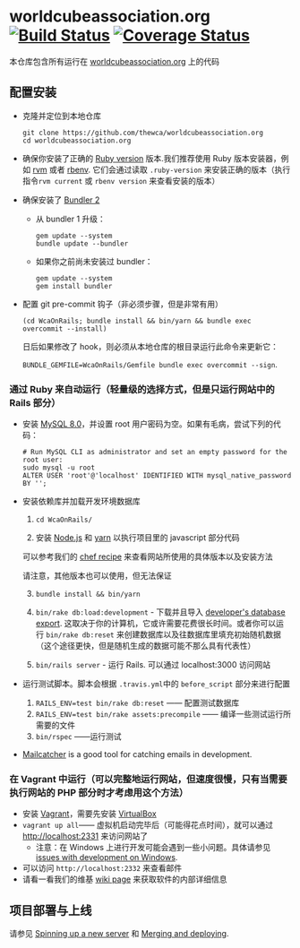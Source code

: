 # worldcubeassociation.org [![Build Status](https://travis-ci.org/thewca/worldcubeassociation.org.svg?branch=master)](https://travis-ci.org/thewca/worldcubeassociation.org) [![Coverage Status](https://coveralls.io/repos/github/thewca/worldcubeassociation.org/badge.svg?branch=master)](https://coveralls.io/github/thewca/worldcubeassociation.org?branch=master)

本仓库包含所有运行在 [worldcubeassociation.org](https://www.worldcubeassociation.org/) 上的代码

## 配置安装 

- 克隆并定位到本地仓库
  ```
  git clone https://github.com/thewca/worldcubeassociation.org
  cd worldcubeassociation.org
  ```
  
- 确保你安装了正确的 [Ruby version](./.ruby-version)  版本.我们推荐使用 Ruby 版本安装器，例如 [rvm](https://rvm.io/rvm/install) 或者  [rbenv](https://github.com/rbenv/rbenv). 它们会通过读取 `.ruby-version` 来安装正确的版本（执行指令`rvm current` 或 `rbenv version` 来查看安装的版本）

- 确保安装了  [Bundler 2](https://bundler.io/v2.0/guides/bundler_2_upgrade.html)

  - 从 bundler 1 升级：
    
    ```
    gem update --system
    bundle update --bundler
    ```
    
  - 如果你之前尚未安装过 bundler：
    
    ```
    gem update --system
    gem install bundler
    ```

- 配置 git pre-commit 钩子（非必须步骤，但是非常有用）
  
  ```shell
  (cd WcaOnRails; bundle install && bin/yarn && bundle exec overcommit --install)
  ```
  日后如果修改了 hook，则必须从本地仓库的根目录运行此命令来更新它：
  
  `BUNDLE_GEMFILE=WcaOnRails/Gemfile bundle exec overcommit --sign`.
  
  

### 通过 Ruby 来自动运行（轻量级的选择方式，但是只运行网站中的 Rails 部分）

- 安装 [MySQL 8.0](https://dev.mysql.com/doc/refman/8.0/en/linux-installation.html)，并设置 root 用户密码为空。如果有毛病，尝试下列的代码：
  
  ```shell
  # Run MySQL CLI as administrator and set an empty password for the root user:
  sudo mysql -u root
  ALTER USER 'root'@'localhost' IDENTIFIED WITH mysql_native_password BY '';
  ```
  
- 安装依赖库并加载开发环境数据库
  
  1. `cd WcaOnRails/`
  
  2. 安装 [Node.js](https://nodejs.org/en/)  和 [yarn](https://yarnpkg.com/en/docs/install) 以执行项目里的 javascript 部分代码
  
    可以参考我们的 [chef recipe](https://github.com/thewca/worldcubeassociation.org/blob/master/chef/site-cookbooks/wca/recipes/default.rb#L6-L23) 来查看网站所使用的具体版本以及安装方法
  
    请注意，其他版本也可以使用，但无法保证
  
  3. `bundle install && bin/yarn`
  
  4. `bin/rake db:load:development` - 下载并且导入 [developer's database export](https://github.com/thewca/worldcubeassociation.org/wiki/Developer-database-export). 这取决于你的计算机，它或许需要花费很长时间。或者你可以运行 `bin/rake db:reset`  来创建数据库以及往数据库里填充初始随机数据（这个途径更快，但是随机生成的数据可能不那么具有代表性）
  
  5. `bin/rails server` - 运行 Rails. 可以通过 localhost:3000 访问网站
  
- 运行测试脚本。脚本会根据 `.travis.yml`中的 `before_script`  部分来进行配置
  
  1. `RAILS_ENV=test bin/rake db:reset` —— 配置测试数据库
  2. `RAILS_ENV=test bin/rake assets:precompile` —— 编译一些测试运行所需要的文件
  3. `bin/rspec` ——运行测试
  
- [Mailcatcher](http://mailcatcher.me/) is a good tool for catching emails in development.

  

### 在 Vagrant 中运行（可以完整地运行网站，但速度很慢，只有当需要执行网站的 PHP 部分时才考虑用这个方法）

- 安装 [Vagrant](https://www.vagrantup.com/)，需要先安装 [VirtualBox](https://www.virtualbox.org/)
- `vagrant up all`—— 虚拟机启动完毕后（可能得花点时间），就可以通过 [http://localhost:2331](http://localhost:2331) 来访问网站了
  - 注意：在 Windows 上进行开发可能会遇到一些小问题。具体请参见 [issues with development on Windows](https://github.com/thewca/worldcubeassociation.org/issues/393).
- 可以访问 `http://localhost:2332` 来查看邮件
- 请看一看我们的维基 [wiki page](https://github.com/thewca/worldcubeassociation.org/wiki/Misc.-important-commands-to-know) 来获取软件的内部详细信息



## 项目部署与上线

请参见 [Spinning up a new server](https://github.com/thewca/worldcubeassociation.org/wiki/Spinning-up-a-new-server) 和 [Merging and deploying](https://github.com/thewca/worldcubeassociation.org/wiki/Merging-and-deploying).
